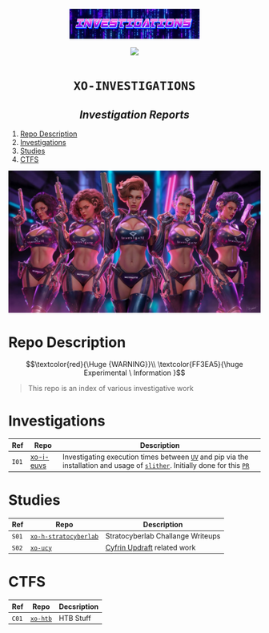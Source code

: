 <p align="center"><a href="https://x.com/xyizko" target="_blank" rel="noopener noreferrer"><img src="https://raw.githubusercontent.com/xyizko/xo-tagz/refs/heads/main/gfx/i.png"></a></p>

<p align="center">
<a href="https://twitter.com/xyizko" target="_blank">
<img src="https://hits.seeyoufarm.com/api/count/incr/badge.svg?url=https%3A%2F%2Fgithub.com%2Fxyizko%2Fxo-inv&count_bg=%23D71263&title_bg=%23161414&icon=&icon_color=%23E7E7E7&title=%F0%9F%91%81%EF%B8%8F&edge_flat=false"/>
</a>


<h1 align="center"><code>XO-INVESTIGATIONS</code></h1>
<h2 align="center"><i>Investigation Reports</i></h2>

1. [Repo Description](#repo-description)
2. [Investigations](#investigations)
3. [Studies](#studies)
4. [CTFS](#ctfs)


[![](./gfx/x.jpeg)](https://youtu.be/rxziz-IcBKQ?feature=shared)

# Repo Description 


```math
\textcolor{red}{\Huge {WARNING}}\\
\textcolor{FF3EA5}{\huge Experimental \ Information }
```

> This repo is an index of various investigative work

# Investigations

| Ref   | Repo                                             | Description                                                                                                                                                                                                                                    |
| ----- | ------------------------------------------------ | ---------------------------------------------------------------------------------------------------------------------------------------------------------------------------------------------------------------------------------------------- |
| `I01` | [xo-i-euvs](https://github.com/xyizko/xo-i-euvs) | Investigating execution times between [`UV`](https://docs.astral.sh/uv/) and pip via the installation and usage of [`slither`](https://github.com/crytic/slither). Initially done for this [`PR`](https://github.com/crytic/slither/pull/2573) |

# Studies

| Ref   | Repo                                                                   | Description                                                  |
| ----- | ---------------------------------------------------------------------- | ------------------------------------------------------------ |
| `S01` | [`xo-h-stratocyberlab`](https://github.com/xyizko/xo-h-stratocyberlab) | Stratocyberlab Challange Writeups                            |
| `S02` | [`xo-ucy`](https://github.com/xyizko/xo-ucy)                           | [Cyfrin Updraft](https://www.cyfrin.io/updraft) related work |


# CTFS

| Ref   | Repo                                         | Decsription |
| ----- | -------------------------------------------- | ----------- |
| `C01` | [`xo-htb`](https://github.com/xyizko/xo-htb) | HTB Stuff   |